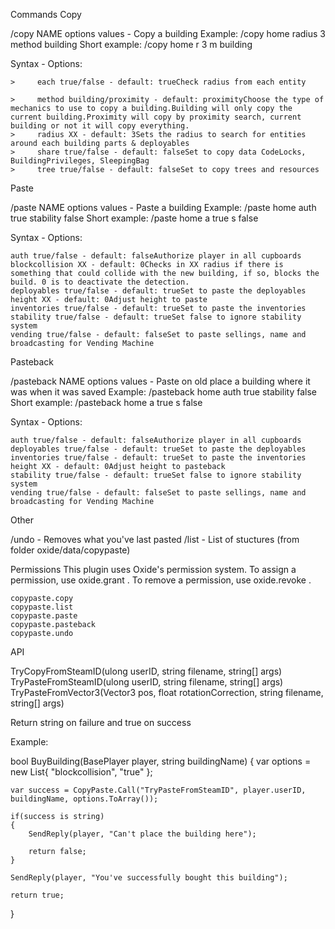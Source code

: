 Commands
Copy

/copy NAME options values - Copy a building
Example: /copy home radius 3 method building
Short example: /copy home r 3 m building

Syntax - Options:
```
>     each true/false - default: trueCheck radius from each entity

>     method building/proximity - default: proximityChoose the type of mechanics to use to copy a building.Building will only copy the current building.Proximity will copy by proximity search, current building or not it will copy everything.
>     radius XX - default: 3Sets the radius to search for entities around each building parts & deployables
>     share true/false - default: falseSet to copy data CodeLocks, BuildingPrivileges, SleepingBag
>     tree true/false - default: falseSet to copy trees and resources
```

Paste

/paste NAME options values - Paste a building
Example: /paste home auth true stability false
Short example: /paste home a true s false

Syntax - Options:

    auth true/false - default: falseAuthorize player in all cupboards
    blockcollision XX - default: 0Checks in XX radius if there is something that could collide with the new building, if so, blocks the build. 0 is to deactivate the detection.
    deployables true/false - default: trueSet to paste the deployables
    height XX - default: 0Adjust height to paste
    inventories true/false - default: trueSet to paste the inventories
    stability true/false - default: trueSet false to ignore stability system
    vending true/false - default: falseSet to paste sellings, name and broadcasting for Vending Machine

Pasteback

/pasteback NAME options values - Paste on old place a building where it was when it was saved
Example: /pasteback home auth true stability false
Short example: /pasteback home a true s false

Syntax - Options:

    auth true/false - default: falseAuthorize player in all cupboards
    deployables true/false - default: trueSet to paste the deployables
    inventories true/false - default: trueSet to paste the inventories
    height XX - default: 0Adjust height to pasteback
    stability true/false - default: trueSet false to ignore stability system
    vending true/false - default: falseSet to paste sellings, name and broadcasting for Vending Machine

Other

/undo - Removes what you've last pasted
/list - List of stuctures (from folder oxide/data/copypaste)

Permissions
This plugin uses Oxide's permission system. To assign a permission, use oxide.grant <user or group> <name or steam id> <permission>. To remove a permission, use oxide.revoke <user or group> <name or steam id> <permission>.

    copypaste.copy
    copypaste.list
    copypaste.paste
    copypaste.pasteback
    copypaste.undo

API

TryCopyFromSteamID(ulong userID, string filename, string[] args)
TryPasteFromSteamID(ulong userID, string filename, string[] args)
TryPasteFromVector3(Vector3 pos, float rotationCorrection, string filename, string[] args)

Return string on failure and true on success

Example:

bool BuyBuilding(BasePlayer player, string buildingName)
{
    var options = new List<string>{ "blockcollision", "true" };

    var success = CopyPaste.Call("TryPasteFromSteamID", player.userID, buildingName, options.ToArray());

    if(success is string)
    {
        SendReply(player, "Can't place the building here");

        return false;
    }

    SendReply(player, "You've successfully bought this building");

    return true;
}